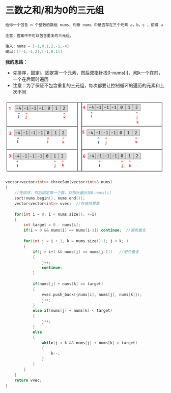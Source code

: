 # 三数之和/和为0的三元组

```cpp
给你一个包含 n 个整数的数组 nums，判断 nums 中是否存在三个元素 a，b，c ，使得 a + b + c = 0 ？请你找出所有和为 0 且不重复的三元组。

注意：答案中不可以包含重复的三元组。

输入：nums = [-1,0,1,2,-1,-4]
输出：[[-1,-1,2],[-1,0,1]]    
```

**我的思路：**

- 先排序，固定i，固定第一个元素，然后双指针找0-nums[i]，j和k一个在前，一个在后同时遍历
- 注意：为了保证不包含重复的三元组，每次都要让控制循环的遍历的元素和上次不同

![image-20210325233558176](img/%E7%AE%97%E6%B3%95%EF%BC%9A%E5%8F%8C%E6%8C%87%E9%92%88.img/image-20210325233558176.png)

```cpp
vector<vector<int>> threeSum(vector<int>& nums) 
{
    //先排序，然后固定第一个数，双指针遍历找0-nums[i]
    sort(nums.begin(), nums.end());
    vector<vector<int>> vvec;  //存储结果集      

    for(int i = 0; i < nums.size(); ++i)
    {
        int target = 0 - nums[i];
        if(i > 0 && nums[i] == nums[i-1]) continue;  //避免重复

        for(int j = i + 1, k = nums.size()-1; j < k; )
        {
            if(j > i+1 && nums[j] == nums[j-1])   //避免重复
            {
                j++;
                continue;
            }

            if(nums[j] + nums[k] == target)
            {
                vvec.push_back({nums[i], nums[j], nums[k]});
                j++;
            }
            else if(nums[j] + nums[k] < target)
            {
                j++;
            }
            else
            {
                while(j < k && nums[j] + nums[k] > target)
                {
                    k--;
                }
            }
        }
    }
    return vvec;
}
```



